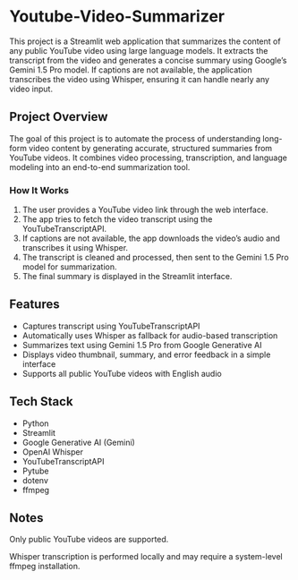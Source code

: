 # Youtube-Video-Summarizer

This project is a Streamlit web application that summarizes the content of any public YouTube video using large language models. It extracts the transcript from the video and generates a concise summary using Google’s Gemini 1.5 Pro model. If captions are not available, the application transcribes the video using Whisper, ensuring it can handle nearly any video input.

## Project Overview

The goal of this project is to automate the process of understanding long-form video content by generating accurate, structured summaries from YouTube videos. It combines video processing, transcription, and language modeling into an end-to-end summarization tool.

### How It Works

1. The user provides a YouTube video link through the web interface.
2. The app tries to fetch the video transcript using the YouTubeTranscriptAPI.
3. If captions are not available, the app downloads the video’s audio and transcribes it using Whisper.
4. The transcript is cleaned and processed, then sent to the Gemini 1.5 Pro model for summarization.
5. The final summary is displayed in the Streamlit interface.

## Features

- Captures transcript using YouTubeTranscriptAPI
- Automatically uses Whisper as fallback for audio-based transcription
- Summarizes text using Gemini 1.5 Pro from Google Generative AI
- Displays video thumbnail, summary, and error feedback in a simple interface
- Supports all public YouTube videos with English audio

## Tech Stack

- Python
- Streamlit
- Google Generative AI (Gemini)
- OpenAI Whisper
- YouTubeTranscriptAPI
- Pytube
- dotenv
- ffmpeg

## Notes
Only public YouTube videos are supported.

Whisper transcription is performed locally and may require a system-level ffmpeg installation.
